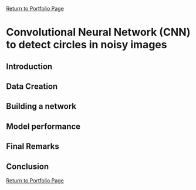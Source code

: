[Return to Portfolio Page](https://sebastianghafafian.github.io/Portfolio/)

# Convolutional Neural Network (CNN) to detect circles in noisy images
## Introduction

## Data Creation

## Building a network

## Model performance

## Final Remarks

## Conclusion



[Return to Portfolio Page](https://sebastianghafafian.github.io/Portfolio/)
